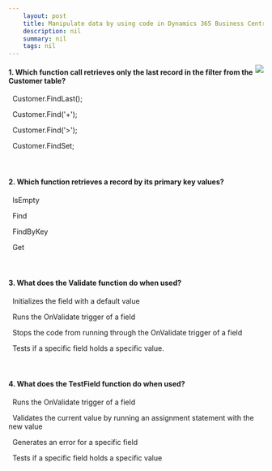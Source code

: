 ```yaml
---
    layout: post
    title: Manipulate data by using code in Dynamics 365 Business Central  
    description: nil
    summary: nil
    tags: nil
---
```



 <a target="_blank" href="https://docs.microsoft.com/en-us/learn/modules/manipulate-data-via-code/8-check/"><i class="fas fa-external-link-alt"></i> </a>
 <img align="right" src="https://docs.microsoft.com/en-us/learn/achievements/manipulate-data-via-code.svg">
####  1. Which function call retrieves only the last record in the filter from the Customer table?


<i class='fas fa-check-square' style='color: Dodgerblue;'></i> &nbsp;&nbsp;Customer.FindLast();

<i class='far fa-square'></i> &nbsp;&nbsp;Customer.Find('+');

<i class='far fa-square'></i> &nbsp;&nbsp;Customer.Find('>');

<i class='far fa-square'></i> &nbsp;&nbsp;Customer.FindSet;
<br />
<br />
<br />

####  2. Which function retrieves a record by its primary key values?


<i class='far fa-square'></i> &nbsp;&nbsp;IsEmpty

<i class='far fa-square'></i> &nbsp;&nbsp;Find

<i class='far fa-square'></i> &nbsp;&nbsp;FindByKey

<i class='fas fa-check-square' style='color: Dodgerblue;'></i> &nbsp;&nbsp;Get
<br />
<br />
<br />

####  3. What does the Validate function do when used?


<i class='far fa-square'></i> &nbsp;&nbsp;Initializes the field with a default value

<i class='fas fa-check-square' style='color: Dodgerblue;'></i> &nbsp;&nbsp;Runs the OnValidate trigger of a field

<i class='far fa-square'></i> &nbsp;&nbsp;Stops the code from running through the OnValidate trigger of a field

<i class='far fa-square'></i> &nbsp;&nbsp;Tests if a specific field holds a specific value.
<br />
<br />
<br />

####  4. What does the TestField function do when used?


<i class='far fa-square'></i> &nbsp;&nbsp;Runs the OnValidate trigger of a field

<i class='far fa-square'></i> &nbsp;&nbsp;Validates the current value by running an assignment statement with the new value

<i class='far fa-square'></i> &nbsp;&nbsp;Generates an error for a specific field

<i class='fas fa-check-square' style='color: Dodgerblue;'></i> &nbsp;&nbsp;Tests if a specific field holds a specific value
<br />
<br />
<br />
